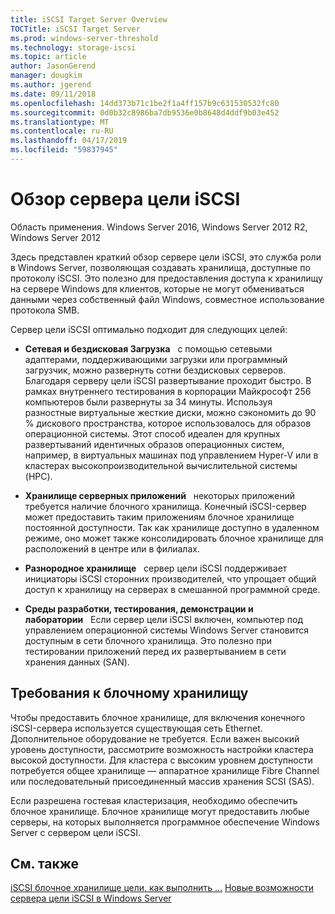 ```yaml
---
title: iSCSI Target Server Overview
TOCTitle: iSCSI Target Server
ms.prod: windows-server-threshold
ms.technology: storage-iscsi
ms.topic: article
author: JasonGerend
manager: dougkim
ms.author: jgerend
ms.date: 09/11/2018
ms.openlocfilehash: 14dd373b71c1be2f1a4ff157b9c631530532fc80
ms.sourcegitcommit: 0d0b32c8986ba7db9536e0b8648d4ddf9b03e452
ms.translationtype: MT
ms.contentlocale: ru-RU
ms.lasthandoff: 04/17/2019
ms.locfileid: "59837945"
---
```

# <a name="iscsi-target-server-overview"></a>Обзор сервера цели iSCSI

Область применения. Windows Server 2016, Windows Server 2012 R2, Windows Server 2012

Здесь представлен краткий обзор сервере цели iSCSI, это служба роли в Windows Server, позволяющая создавать хранилища, доступные по протоколу iSCSI. Это полезно для предоставления доступа к хранилищу на сервере Windows для клиентов, которые не могут обмениваться данными через собственный файл Windows, совместное использование протокола SMB.

Сервер цели iSCSI оптимально подходит для следующих целей:

* **Сетевая и бездисковая Загрузка**   с помощью сетевыми адаптерами, поддерживающими загрузки или программный загрузчик, можно развернуть сотни бездисковых серверов. Благодаря серверу цели iSCSI развертывание проходит быстро. В рамках внутреннего тестирования в корпорации Майкрософт 256 компьютеров были развернуты за 34 минуты. Используя разностные виртуальные жесткие диски, можно сэкономить до 90 % дискового пространства, которое использовалось для образов операционной системы. Этот способ идеален для крупных развертываний идентичных образов операционных систем, например, в виртуальных машинах под управлением Hyper-V или в кластерах высокопроизводительной вычислительной системы (HPC).

* **Хранилище серверных приложений**   некоторых приложений требуется наличие блочного хранилища. Конечный iSCSI-сервер может предоставить таким приложениям блочное хранилище постоянной доступности. Так как хранилище доступно в удаленном режиме, оно может также консолидировать блочное хранилище для расположений в центре или в филиалах.

* **Разнородное хранилище**   сервер цели iSCSI поддерживает инициаторы iSCSI сторонних производителей, что упрощает общий доступ к хранилищу на серверах в смешанной программной среде.

* **Среды разработки, тестирования, демонстрации и лаборатории**   Если сервер цели iSCSI включен, компьютер под управлением операционной системы Windows Server становится доступным в сети блочного хранилища. Это полезно при тестировании приложений перед их развертыванием в сети хранения данных (SAN).

## <a name="block-storage-requirements"></a>Требования к блочному хранилищу

Чтобы предоставить блочное хранилище, для включения конечного iSCSI-сервера используется существующая сеть Ethernet. Дополнительное оборудование не требуется. Если важен высокий уровень доступности, рассмотрите возможность настройки кластера высокой доступности. Для кластера с высоким уровнем доступности потребуется общее хранилище — аппаратное хранилище Fibre Channel или последовательный присоединенный массив хранения SCSI (SAS).

Если разрешена гостевая кластеризация, необходимо обеспечить блочное хранилище. Блочное хранилище могут предоставить любые серверы, на которых выполняется программное обеспечение Windows Server с сервером цели iSCSI.

## <a name="see-also"></a>См. также

[iSCSI блочное хранилище цели, как выполнить …](https://docs.microsoft.com/previous-versions/windows/it-pro/windows-server-2012-R2-and-2012/hh848268(v%3dws.11))  
[Новые возможности сервера цели iSCSI в Windows Server](https://docs.microsoft.com/previous-versions/windows/it-pro/windows-server-2012-R2-and-2012/dn305893(v%3dws.11))

